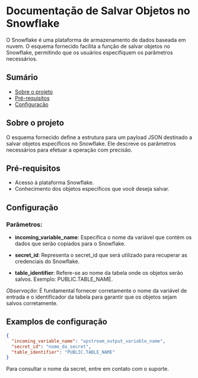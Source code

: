 # Documentação de Salvar Objetos no Snowflake

O Snowflake é uma plataforma de armazenamento de dados baseada em nuvem. O esquema fornecido facilita a função de salvar objetos no Snowflake, permitindo que os usuários especifiquem os parâmetros necessários.

## Sumário

- [Sobre o projeto](#sobre-o-projeto)
- [Pré-requisitos](#pré-requisitos)
- [Configuração](#configuração)

## Sobre o projeto

O esquema fornecido define a estrutura para um payload JSON destinado a salvar objetos específicos no Snowflake. Ele descreve os parâmetros necessários para efetuar a operação com precisão.

## Pré-requisitos

- Acesso à plataforma Snowflake.
- Conhecimento dos objetos específicos que você deseja salvar.

## Configuração

### Parâmetros:

- **incoming_variable_name**: Especifica o nome da variável que contém os dados que serão copiados para o Snowflake.

- **secret_id**: Representa o secret_id que será utilizado para recuperar as credenciais do Snowflake.

- **table_identifier**: Refere-se ao nome da tabela onde os objetos serão salvos. Exemplo: PUBLIC.TABLE_NAME.

_Observação_: É fundamental fornecer corretamente o nome da variável de entrada e o identificador da tabela para garantir que os objetos sejam salvos corretamente.


## Examplos de configuração

```json
{
  "incoming_variable_name": "upstream_output_variable_name",
  "secret_id": "nome_da_secret",
  "table_identifier": "PUBLIC.TABLE_NAME"
}
```

Para consultar o nome da secret, entre em contato com o suporte.

